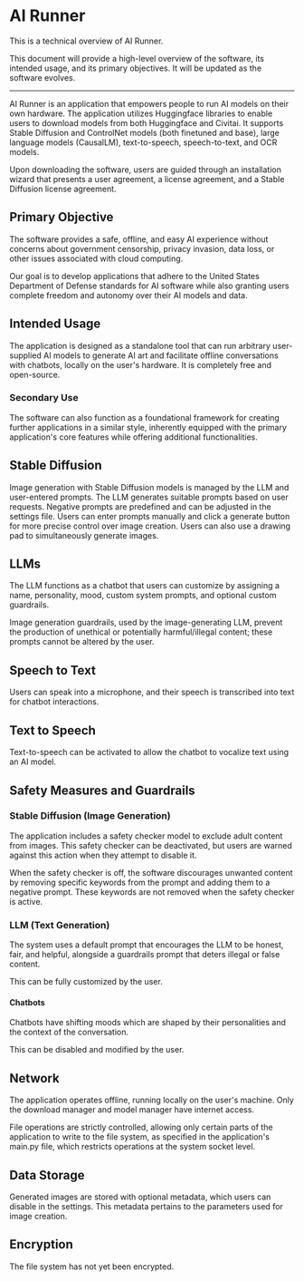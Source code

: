 # AI Runner

This is a technical overview of AI Runner.

This document will provide a high-level overview of the software, its intended usage, and its primary objectives.  It will be updated as the software evolves.

---

AI Runner is an application that empowers people to run AI models on their own hardware. The application utilizes Huggingface libraries to enable users to download models from both Huggingface and Civitai. 
It supports Stable Diffusion and ControlNet models (both finetuned and base), large language models (CausalLM), text-to-speech, speech-to-text, and OCR models.

Upon downloading the software, users are guided through an installation wizard that presents a user agreement, a license agreement, and a Stable Diffusion license agreement.

## Primary Objective

The software provides a safe, offline, and easy AI experience without concerns about government censorship, privacy invasion, data loss, or other issues associated with cloud computing.

Our goal is to develop applications that adhere to the United States Department of Defense standards for AI software while also granting users complete freedom and autonomy over their AI models and data.

## Intended Usage

The application is designed as a standalone tool that can run arbitrary user-supplied AI models to generate AI art and facilitate offline conversations with chatbots, locally on the user's hardware. It is completely free and open-source.

### Secondary Use

The software can also function as a foundational framework for creating further applications in a similar style, inherently equipped with the primary application's core features while offering additional functionalities.

## Stable Diffusion

Image generation with Stable Diffusion models is managed by the LLM and user-entered prompts. The LLM generates suitable prompts based on user requests. 
Negative prompts are predefined and can be adjusted in the settings file.
Users can enter prompts manually and click a generate button for more precise control over image creation.
Users can also use a drawing pad to simultaneously generate images.

## LLMs

The LLM functions as a chatbot that users can customize by assigning a name, personality, mood, custom system prompts, and optional custom guardrails.

Image generation guardrails, used by the image-generating LLM, prevent the production of unethical or potentially harmful/illegal content; these prompts cannot be altered by the user.

## Speech to Text

Users can speak into a microphone, and their speech is transcribed into text for chatbot interactions.

## Text to Speech

Text-to-speech can be activated to allow the chatbot to vocalize text using an AI model.

## Safety Measures and Guardrails

### Stable Diffusion (Image Generation)

The application includes a safety checker model to exclude adult content from images.
This safety checker can be deactivated, but users are warned against this action when they attempt to disable it.

When the safety checker is off, the software discourages unwanted content by removing specific keywords from the prompt and adding them to a negative prompt. These keywords are not removed when the safety checker is active.

### LLM (Text Generation)

The system uses a default prompt that encourages the LLM to be honest, fair, and helpful, alongside a guardrails prompt that deters illegal or false content.

This can be fully customized by the user.

#### Chatbots

Chatbots have shifting moods which are shaped by their personalities and the context of the conversation.

This can be disabled and modified by the user.

## Network

The application operates offline, running locally on the user's machine.
Only the download manager and model manager have internet access.

File operations are strictly controlled, allowing only certain parts of the application to write to the file system, as specified in the application's main.py file, which restricts operations at the system socket level.

## Data Storage

Generated images are stored with optional metadata, which users can disable in the settings. This metadata pertains to the parameters used for image creation.

## Encryption

The file system has not yet been encrypted.
